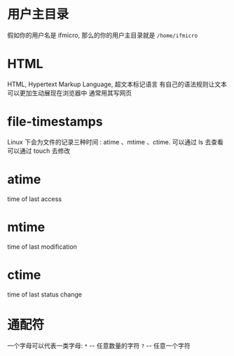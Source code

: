 # 用户主目录  

假如你的用户名是 ifmicro, 那么的你的用户主目录就是 `/home/ifmicro` 

# HTML

HTML, Hypertext Markup Language, 超文本标记语言 
有自己的语法规则让文本可以更加生动展现在浏览器中
通常用其写网页

# file-timestamps

Linux 下会为文件的记录三种时间 : atime 、mtime 、ctime.
可以通过 ls 去查看  
可以通过 touch 去修改 

# atime

time of last access

# mtime

time of last modification

# ctime

time of last status change

# 通配符

一个字母可以代表一类字母: `*` -- 任意数量的字符 `?` -- 任意一个字符


